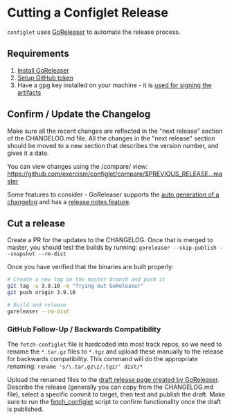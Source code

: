 # Cutting a Configlet Release

`configlet` uses [GoReleaser](https://goreleaser.com) to automate the
release process. 

## Requirements

1. [Install GoReleaser](https://goreleaser.com/install/)
1. [Setup GitHub token](https://goreleaser.com/environment/#github-token)
1. Have a gpg key installed on your machine - it is [used for signing the artifacts](https://goreleaser.com/customization/sign/)

## Confirm / Update the Changelog

Make sure all the recent changes are reflected in the "next release" section of the CHANGELOG.md file.  All the changes in the "next release" section should be moved to a new section that describes the version number, and gives it a date.

You can view changes using the /compare/ view:
https://github.com/exercism/configlet/compare/$PREVIOUS_RELEASE...master

Some features to consider - GoReleaser supports the [auto generation of a changelog](https://goreleaser.com/customization/#customize-the-changelog) and has a [release notes feature](https://goreleaser.com/customization/#custom-release-notes).


## Cut a release

Create a PR for the updates to the CHANGELOG. Once that is merged to master, you should test the builds by running: `goreleaser --skip-publish --snapshot --rm-dist`

Once you have verified that the binaries are built properly:

```bash
# Create a new tag on the master branch and push it
git tag -a 3.9.10 -m "Trying out GoReleaser"
git push origin 3.9.10

# Build and release
goreleaser --rm-dist
```

### GitHub Follow-Up / Backwards Compatibility

The `fetch-configlet` file is hardcoded into most track repos, so we need to rename the `*.tar.gz` files to `*.tgz` and upload these manually to the release for backwards compatibility. This command will do the appropriate renaming: `rename 's/\.tar.gz\z/.tgz/' dist/*`

Upload the renamed files to the [draft release page created by GoReleaser](https://github.com/exercism/configlet/releases). Describe the release (generally you can copy from the CHANGELOG.md file), select a specific commit to target, then test and publish the draft. Make sure to run the [fetch_configlet](scripts/fetch-configlet) script to confirm functionality once the draft is published.
